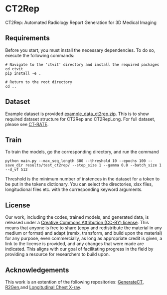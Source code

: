 # CT2Rep
CT2Rep: Automated Radiology Report Generation for 3D Medical Imaging
 
 
## Requirements

Before you start, you must install the necessary dependencies. To do so, execute the following commands:

```setup
# Navigate to the 'ctvit' directory and install the required packages
cd ctvit
pip install -e .

# Return to the root directory
cd ..
```

## Dataset

Example dataset is provided [example_data_ct2rep.zip](https://huggingface.co/generatect/GenerateCT/blob/main/example_data_ct2rep.zip). This is to show required dataset structure for CT2Rep and CT2RepLong. For full dataset, please see [CT-RATE](https://huggingface.co/datasets/ibrahimhamamci/CT-RATE).

## Train

To train the models, go the corresponding directory, and run the command

```train
python main.py --max_seq_length 300 --threshold 10 --epochs 100 --save_dir results/test_ct2rep/ --step_size 1 --gamma 0.8 --batch_size 1 --d_vf 512
```
Threshold is the minimum number of instences in the dataset for a token to be put in the tokens dictionary. You can select the directories, xlsx files, longitudional files etc. with the corresponding keyword arguments.

## License
Our work, including the codes, trained models, and generated data, is released under a [Creative Commons Attribution (CC-BY) license](https://creativecommons.org/licenses/by/4.0/). This means that anyone is free to share (copy and redistribute the material in any medium or format) and adapt (remix, transform, and build upon the material) for any purpose, even commercially, as long as appropriate credit is given, a link to the license is provided, and any changes that were made are indicated. This aligns with our goal of facilitating progress in the field by providing a resource for researchers to build upon. 


## Acknowledgements
This work is an extention of the following repositories: [GenerateCT](https://github.com/ibrahimethemhamamci/GenerateCT), [R2Gen](https://github.com/cuhksz-nlp/R2Gen),and [Longitudinal Chest X-ray](https://github.com/celestialshine/longitudinal-chest-x-ray).

